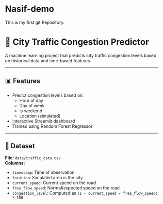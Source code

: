 # Nasif-demo
This is my first git Repository.
<br>
# 🚦 City Traffic Congestion Predictor

A machine learning project that predicts city traffic congestion levels based on historical data and time-based features.

---

## 📊 Features

- Predict congestion levels based on:
  - Hour of day
  - Day of week
  - Is weekend
  - Location (simulated)
- Interactive Streamlit dashboard
- Trained using Random Forest Regressor

---

## 📁 Dataset

**File:** `data/traffic_data.csv`  
**Columns:**
- `timestamp`: Time of observation
- `location`: Simulated area in the city
- `current_speed`: Current speed on the road
- `free_flow_speed`: Normal/expected speed on the road
- `congestion_level`: Computed as `(1 - current_speed / free_flow_speed) * 100`
